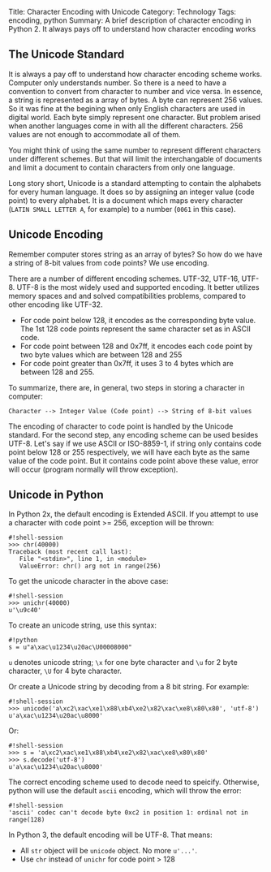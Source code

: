 Title: Character Encoding with Unicode
Category: Technology
Tags: encoding, python
Summary: A brief description of character encoding in Python 2. It always pays off to understand how character encoding works

## The Unicode Standard

It is always a pay off to understand how character encoding scheme works. Computer only understands number. So there is a need to have a convention to convert from character to number and vice versa. In essence, a string is represented as a array of bytes. A byte can represent 256 values. So it was fine at the begining when only English characters are used in digital world. Each byte simply represent one character. But problem arised when another languages come in with all the different characters. 256 values are not enough to accommodate all of them.    

You might think of using the same number to represent different characters under different schemes. But that will limit the interchangable of documents and limit a document to contain characters from only one language. 

Long story short, Unicode is a standard attempting to contain the alphabets for every human language. It does so by assigning an integer value (code point) to every alphabet. It is a document which maps every character (`LATIN SMALL LETTER A`, for example) to a number (`0061` in this case). 

## Unicode Encoding

Remember computer stores string as an array of bytes? So how do we have a string of 8-bit values from code points? We use encoding. 

There are a number of different encoding schemes. UTF-32, UTF-16, UTF-8. UTF-8 is the most widely used and supported encoding. It better utilizes memory spaces and and solved compatibilities problems, compared to other encoding like UTF-32. 

*   For code point below 128, it encodes as the corresponding byte value. The 1st 128 code points represent the same character set as in ASCII code.  
*   For code point between 128 and 0x7ff, it encodes each code point by two byte values which are between 128 and 255
*   For code point greater than 0x7ff, it uses 3 to 4 bytes which are between 128 and 255. 

To summarize, there are, in general, two steps in storing a character in computer: 
    
    Character --> Integer Value (Code point) --> String of 8-bit values

The encoding of character to code point is handled by the Unicode standard. For the second step, any encoding scheme can be used besides UTF-8. Let's say if we use ASCII or ISO-8859-1, if string only contains code point below 128 or 255 respectively, we will have each byte as the same value of the code point. But it contains code point above these value, error will occur (program normally will throw exception).

## Unicode in Python

In Python 2x, the default encoding is Extended ASCII. If you attempt to use a character with code point >= 256, exception will be thrown: 

    #!shell-session
    >>> chr(40000)
    Traceback (most recent call last):
       File "<stdin>", line 1, in <module>
       ValueError: chr() arg not in range(256)
    
To get the unicode character in the above case:

    #!shell-session
    >>> unichr(40000)
    u'\u9c40'

To create an unicode string, use this syntax:
    
    #!python
    s = u"a\xac\u1234\u20ac\U00008000"

`u` denotes unicode string; `\x` for one byte character and `\u` for 2 byte character, `\U` for 4 byte character. 

Or create a Unicode string by decoding from a 8 bit string. For example: 

    #!shell-session
    >>> unicode('a\xc2\xac\xe1\x88\xb4\xe2\x82\xac\xe8\x80\x80', 'utf-8')
    u'a\xac\u1234\u20ac\u8000'
    
Or: 

    #!shell-session
    >>> s = 'a\xc2\xac\xe1\x88\xb4\xe2\x82\xac\xe8\x80\x80'
    >>> s.decode('utf-8')
    u'a\xac\u1234\u20ac\u8000'

The correct encoding scheme used to decode need to speicify. Otherwise, python will use the default `ascii` encoding, which will throw the error: 

    #!shell-session
    'ascii' codec can't decode byte 0xc2 in position 1: ordinal not in range(128)


In Python 3, the default encoding will be UTF-8. That means:
*   All `str` object will be `unicode` object. No more `u'...'`.  
*   Use `chr` instead of `unichr` for code point > 128

















